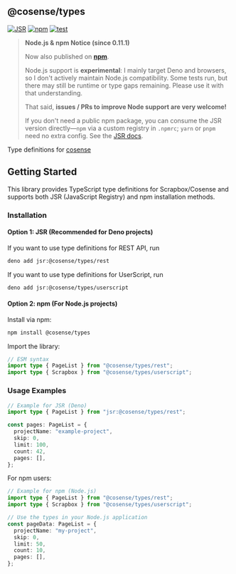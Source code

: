 ## @cosense/types

[![JSR](https://jsr.io/badges/@cosense/types)](https://jsr.io/@cosense/types)
[![npm](https://img.shields.io/npm/v/@cosense/types)](https://www.npmjs.com/package/@cosense/types)
[![test](https://github.com/scrapbox-jp/types/workflows/ci/badge.svg)](https://github.com/scrapbox-jp/types/actions?query=workflow%3Aci)

> **Node.js & npm Notice (since 0.11.1)**
>
> Now also published on **[npm](https://www.npmjs.com/package/@cosense/types)**.
>
> Node.js support is **experimental**: I mainly target Deno and browsers, so I
> don't actively maintain Node.js compatibility. Some tests run, but there may
> still be runtime or type gaps remaining. Please use it with that
> understanding.
>
> That said, **issues / PRs to improve Node support are very welcome!**
>
> If you don't need a public npm package, you can consume the JSR version
> directly—`npm` via a custom registry in `.npmrc`; `yarn` or `pnpm` need no
> extra config. See the
> [JSR docs](https://jsr.io/docs/using-packages#adding-a-package).

Type definitions for [cosense](https://cosen.se)

## Getting Started

This library provides TypeScript type definitions for Scrapbox/Cosense and
supports both JSR (JavaScript Registry) and npm installation methods.

### Installation

#### Option 1: JSR (Recommended for Deno projects)

If you want to use type definitions for REST API, run

```bash
deno add jsr:@cosense/types/rest
```

If you want to use type definitions for UserScript, run

```bash
deno add jsr:@cosense/types/userscript
```

#### Option 2: npm (For Node.js projects)

Install via npm:

```bash
npm install @cosense/types
```

Import the library:

```typescript ignore
// ESM syntax
import type { PageList } from "@cosense/types/rest";
import type { Scrapbox } from "@cosense/types/userscript";
```

### Usage Examples

```typescript ignore
// Example for JSR (Deno)
import type { PageList } from "jsr:@cosense/types/rest";

const pages: PageList = {
  projectName: "example-project",
  skip: 0,
  limit: 100,
  count: 42,
  pages: [],
};
```

For npm users:

```typescript ignore
// Example for npm (Node.js)
import type { PageList } from "@cosense/types/rest";
import type { Scrapbox } from "@cosense/types/userscript";

// Use the types in your Node.js application
const pageData: PageList = {
  projectName: "my-project",
  skip: 0,
  limit: 50,
  count: 10,
  pages: [],
};
```
